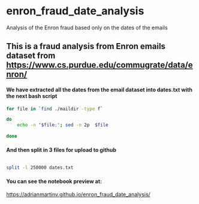 # enron_fraud_date_analysis
Analysis of the Enron fraud based only on the dates of the emails

## This is a fraud analysis from Enron emails dataset from https://www.cs.purdue.edu/commugrate/data/enron/

#### We have extracted all the dates from the email dataset into dates.txt with the next bash script
```bash
for file in `find ./maildir -type f` 

do
	echo -n "$file;"; sed -n 2p  $file 
	
done
```

#### And then split in 3 files for upload to github
```bash

split -l 250000 dates.txt

```

#### You can see the notebook preview at: 

https://adrianmartinv.github.io/enron_fraud_date_analysis/
